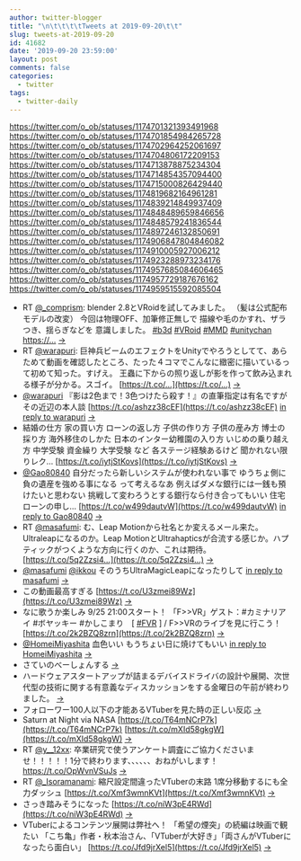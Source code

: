 ```yaml
---
author: twitter-blogger
title: "\n\t\t\t\tTweets at 2019-09-20\t\t"
slug: tweets-at-2019-09-20
id: 41682
date: '2019-09-20 23:59:00'
layout: post
comments: false
categories:
  - twitter
tags:
  - twitter-daily
---
```


https://twitter.com/o_ob/statuses/1174701321393491968 https://twitter.com/o_ob/statuses/1174701854984265728 https://twitter.com/o_ob/statuses/1174702964252061697 https://twitter.com/o_ob/statuses/1174704806172209153 https://twitter.com/o_ob/statuses/1174713878875234304 https://twitter.com/o_ob/statuses/1174714854357094400 https://twitter.com/o_ob/statuses/1174715000826429440 https://twitter.com/o_ob/statuses/1174819682164961281 https://twitter.com/o_ob/statuses/1174839214849937409 https://twitter.com/o_ob/statuses/1174848489659846656 https://twitter.com/o_ob/statuses/1174848579241836544 https://twitter.com/o_ob/statuses/1174897246132850691 https://twitter.com/o_ob/statuses/1174906847804846082 https://twitter.com/o_ob/statuses/1174910005927006212 https://twitter.com/o_ob/statuses/1174923288973234176 https://twitter.com/o_ob/statuses/1174957685084606465 https://twitter.com/o_ob/statuses/1174957729187676162 https://twitter.com/o_ob/statuses/1174959515592085504  

*   RT [@_comprism](https://twitter.com/_comprism): blender 2.8とVRoidを試してみました。 （髪は公式配布モデルの改変） 今回は物理OFF、加筆修正無しで 描線や毛のかすれ、ザラつき、揺らぎなどを 意識しました。 [#b3d](https://twitter.com/search?q=%23b3d&src=hash) [#VRoid](https://twitter.com/search?q=%23VRoid&src=hash) [#MMD](https://twitter.com/search?q=%23MMD&src=hash) [#unitychan](https://twitter.com/search?q=%23unitychan&src=hash) [https://…](https://…) [->](https://twitter.com/o_ob/statuses/1174701321393491968)
*   RT [@warapuri](https://twitter.com/warapuri): 巨神兵ビームのエフェクトをUnityでやろうとしてて、あらためて動画を確認したところ、たった４コマでこんなに緻密に描いているって初めて知った。すげえ。 王蟲に下からの照り返しが影を作って飲み込まれる様子が分かる。スゴイ。 [https://t.co/…](https://t.co/…) [->](https://twitter.com/o_ob/statuses/1174701854984265728)
*   [@warapuri](https://twitter.com/warapuri) 『影は2色まで！3色つけたら殺す！』の直筆指定は有名ですがその近辺の本人談 [https://t.co/ashzz38cEF](https://t.co/ashzz38cEF) [in reply to warapuri](https://twitter.com/warapuri/statuses/1174615978790940673) [->](https://twitter.com/o_ob/statuses/1174702964252061697)
*   結婚の仕方 家の買い方 ローンの返し方 子供の作り方 子供の産み方 博士の採り方 海外移住のしかた 日本のインター幼稚園の入り方 いじめの乗り越え方 中学受験 資金繰り 大学受験 など 各ステージ経験あるけど 聞かれない限りレク… [https://t.co/iytjStKovs](https://t.co/iytjStKovs) [->](https://twitter.com/o_ob/statuses/1174704806172209153)
*   [@Gao80840](https://twitter.com/Gao80840) 自分だったら新しいシステムが使われない事で ゆうちょ側に負の遺産を強める事になる って考えるなあ 例えばダメな銀行には一銭も預けたいと思わない 挑戦して変わろうとする銀行なら付き合ってもいい 住宅ローンの申し… [https://t.co/w499dautvW](https://t.co/w499dautvW) [in reply to Gao80840](https://twitter.com/Gao80840/statuses/1174615134909526018) [->](https://twitter.com/o_ob/statuses/1174713878875234304)
*   RT [@masafumi](https://twitter.com/masafumi): む、Leap Motionから社名とか変えるメール来た。Ultraleapになるのか。Leap MotionとUltrahapticsが合流する感じか。ハプティックがつくような方向に行くのか、これは期待。 [https://t.co/5q2Zzsi4…](https://t.co/5q2Zzsi4…) [->](https://twitter.com/o_ob/statuses/1174714854357094400)
*   [@masafumi](https://twitter.com/masafumi) [@ikkou](https://twitter.com/ikkou) そのうちUltraMagicLeapになったりして [in reply to masafumi](https://twitter.com/masafumi/statuses/1174661405372366849) [->](https://twitter.com/o_ob/statuses/1174715000826429440)
*   この動画最高すぎる [https://t.co/U3zmei89Wz](https://t.co/U3zmei89Wz) [->](https://twitter.com/o_ob/statuses/1174819682164961281)
*   なに歌うか楽しみ 9/25 21:00スタート！ 「F>>VR」ゲスト：#カミナリアイ #ボヤッキー #かしこまり　[ [#FVR](https://twitter.com/search?q=%23FVR&src=hash) ] / F>>VRのライブを見に行こう！ [https://t.co/2k2BZQ8zrn](https://t.co/2k2BZQ8zrn) [->](https://twitter.com/o_ob/statuses/1174839214849937409)
*   [@HomeiMiyashita](https://twitter.com/HomeiMiyashita) 血色いい もうちょい日に焼けてもいい [in reply to HomeiMiyashita](https://twitter.com/HomeiMiyashita/statuses/1174847845326737408) [->](https://twitter.com/o_ob/statuses/1174848489659846656)
*   さていのべーしょんする [->](https://twitter.com/o_ob/statuses/1174848579241836544)
*   ハードウェアスタートアップが詰まるデバイスドライバの設計や展開、次世代型の技術に関する有意義なディスカッションをする金曜日の午前が終わりました。 [->](https://twitter.com/o_ob/statuses/1174897246132850691)
*   フォローワー100人以下の才能あるVTuberを見た時の正しい反応 [->](https://twitter.com/o_ob/statuses/1174906847804846082)
*   Saturn at Night via NASA [https://t.co/T64mNCrP7k](https://t.co/T64mNCrP7k) [https://t.co/mXId58gkgW](https://t.co/mXId58gkgW) [->](https://twitter.com/o_ob/statuses/1174910005927006212)
*   RT [@y__12xx](https://twitter.com/y__12xx): 卒業研究で使うアンケート調査にご協力くださいませ！！！！！1分で終わります、、、、、、おねがいします！https://t.co/OpWvnVSuJs [->](https://twitter.com/o_ob/statuses/1174923288973234176)
*   RT [@_Isoramanami](https://twitter.com/_Isoramanami): 縮尺設定間違ったVTuberの末路 1席分移動するにも全力ダッシュ [https://t.co/Xmf3wmnKVt](https://t.co/Xmf3wmnKVt) [->](https://twitter.com/o_ob/statuses/1174957685084606465)
*   さっき踏みそうになった [https://t.co/niW3pE4RWd](https://t.co/niW3pE4RWd) [->](https://twitter.com/o_ob/statuses/1174957729187676162)
*   VTuberによるコンテンツ展開は弊社へ！ 「希望の煙突」の続編は映画で観たい 「こち亀」作者・秋本治さん、「VTuberが大好き」「両さんがVTuberになったら面白い」 [https://t.co/Jfd9jrXel5](https://t.co/Jfd9jrXel5) [->](https://twitter.com/o_ob/statuses/1174959515592085504)